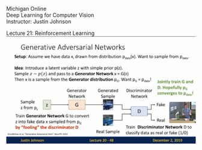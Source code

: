 Michigan Online  
Deep Learning for Computer Vision  
Instructor: Justin Johnson  

Lecture 21: Reinforcement Learning
<img src='static/20-48.png' width='600'> 
